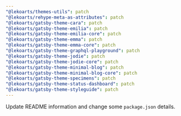 ```yaml
---
"@lekoarts/themes-utils": patch
"@lekoarts/rehype-meta-as-attributes": patch
"@lekoarts/gatsby-theme-cara": patch
"@lekoarts/gatsby-theme-emilia": patch
"@lekoarts/gatsby-theme-emilia-core": patch
"@lekoarts/gatsby-theme-emma": patch
"@lekoarts/gatsby-theme-emma-core": patch
"@lekoarts/gatsby-theme-graphql-playground": patch
"@lekoarts/gatsby-theme-jodie": patch
"@lekoarts/gatsby-theme-jodie-core": patch
"@lekoarts/gatsby-theme-minimal-blog": patch
"@lekoarts/gatsby-theme-minimal-blog-core": patch
"@lekoarts/gatsby-theme-specimens": patch
"@lekoarts/gatsby-theme-status-dashboard": patch
"@lekoarts/gatsby-theme-styleguide": patch
---
```


Update README information and change some `package.json` details.
